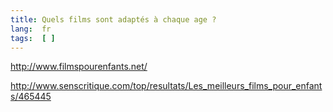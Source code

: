 ```yaml
---
title: Quels films sont adaptés à chaque age ?
lang:  fr
tags:  [ ]
---
```



http://www.filmspourenfants.net/

http://www.senscritique.com/top/resultats/Les_meilleurs_films_pour_enfants/465445
